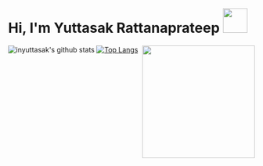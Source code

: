 <h1>Hi, I'm Yuttasak Rattanaprateep <img src="https://media3.giphy.com/media/QWDpDIZFAvTljpyOL1/giphy.gif?cid=ecf05e472osesm6vhrbu82bikj80b7hnimddawxekgtyq1pv&rid=giphy.gif&ct=s" width="50"></h1>

<img align='right' src="https://media3.giphy.com/media/jdPMeyv9rn0hZHh8n9/giphy.gif?cid=ecf05e47r48q54l1hnmqa76ax1ymh3rxov0q8w2mq45v1w6q&rid=giphy.gif&ct=s" width="230">

![inyuttasak's github stats](https://github-readme-stats.vercel.app/api?username=inyuttasak&show_icons=true&theme=onedark&hide=stars,issues)
[![Top Langs](https://github-readme-stats.vercel.app/api/top-langs/?username=inyuttasak&layout=compact&theme=onedark)](https://github.com/anuraghazra/github-readme-stats)

